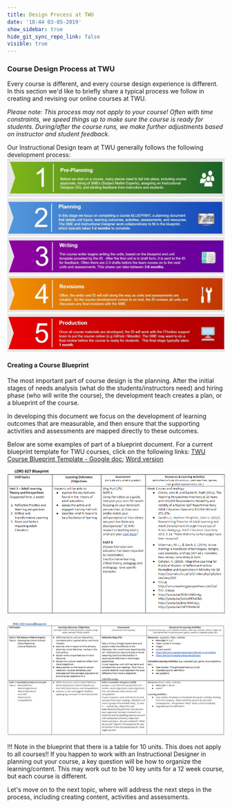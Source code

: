 ```yaml
---
title: Design Process at TWU
date: '18:44 03-05-2019'
show_sidebar: true
hide_git_sync_repo_link: false
visible: true
---
```


### Course Design Process at TWU
Every course is different, and every course design experience is different.  In this section we'd like to briefly share a typical process we follow in creating and revising our online courses at TWU.

*Please note: This process may not apply to your course! Often with time constraints, we speed things up to make sure the course is ready for students. During/after the course runs, we make further adjustments based on instructor and student feedback.*

Our Instructional Design team at TWU generally follows the following development process:
![alt-text](Course-Design-Process-at-TWU-1.jpg "Pre-planning")
![alt-text](Course-Design-Process-at-TWU-2.jpg "Planning")
![alt-text](Course-Design-Process-at-TWU-3.jpg "Writing")
![alt-text](Course-Design-Process-at-TWU-4.jpg "Revisions")
![alt-text](Course-Design-Process-at-TWU-5.jpg "Production")


#### Creating a Course Blueprint
The most important part of course design is the planning. After the initial stages of needs analysis (what do the students/instructors need) and hiring phase (who will write the course), the development teach creates a plan, or a blueprint of the course.

In developing this document we focus on the development of learning outcomes that are measurable, and then ensure that the supporting activities and assessments are mapped directly to these outcomes.

Below are some examples of part of a blueprint document.  For a current blueprint template for TWU courses, click on the following links: [TWU Course Blueprint Template - Google doc](https://docs.google.com/document/d/1XJ27S2OeEW01JFpICjWtvsYLj1a0SpD9dy7yoX8ttAQ/edit?usp=sharing); [Word version](TWU-Course-Blueprint-Template.docx)

![alt-text](ldrs-627-blueprint.png "LDRS 627 Blueprint")

![alt-text](phil-210-blueprint.png "PHIL 210 Blueprint")

!!! Note in the blueprint that there is a table for 10 units.  This does not apply to all courses!!  If you happen to work with an Instructional Designer in planning out your course, a key question will be how to organize the learning/content.  This may work out to be 10 key units for a 12 week course, but each course is different.

Let's move on to the next topic, where will address the next steps in the process, including creating content, activities and assessments.
